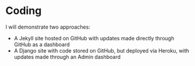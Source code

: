 # Coding

I will demonstrate two approaches:

* A Jekyll site hosted on GitHub with updates made directly through GitHub as a dashboard
* A Django site with code stored on GitHub, but deployed via Heroku, with updates made through an Admin dashboard

